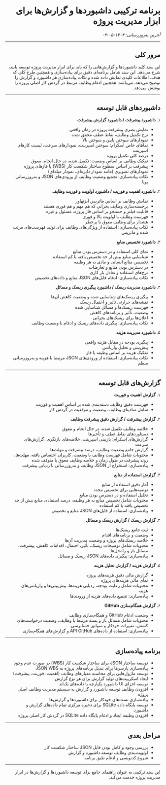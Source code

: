 <div dir="rtl" style="text-align: right;">

# برنامه ترکیبی داشبوردها و گزارش‌ها برای ابزار مدیریت پروژه

_آخرین به‌روزرسانی: ۱۴۰۴-۰۵-۰۳_

---

## مرور کلی
این سند کلید داشبوردها و گزارش‌هایی را که باید برای ابزار مدیریت پروژه توسعه یابند، شرح می‌دهد. این سند شامل برنامه‌ای دقیق برای پیاده‌سازی و همچنین طرح کلی که هدف، اطلاعات کلیدی نمایش داده شده و نکات پیاده‌سازی هر داشبورد و گزارش را توضیح می‌دهد، می‌باشد. همچنین ادغام وظایف مرتبط در گردش کار اصلی پروژه را پوشش می‌دهد.

---

## داشبوردهای قابل توسعه

۱. **داشبورد پیشرفت / داشبورد گزارش پیشرفت**
   - نمایش بصری پیشرفت پروژه در زمان واقعی
   - نرخ تکمیل وظایف، نقاط عطف محقق شده
   - نمودارهای سوختن پایین و سوختن بالا
   - نماهای خاص اسکرام: سوختن اسپرینت، نمودارهای سرعت، لیست کارهای اسپرینت
   - درصد کلی تکمیل پروژه
   - تفکیک وظایف بر اساس وضعیت: تکمیل شده، در حال انجام، معوق
   - پیشرفت بر اساس سطوح ساختار شکست کار (WBS) یا فازهای پروژه
   - نمودارهای تصویری (مانند نمودار دایره‌ای، نمودار میله‌ای)
   - نکات پیاده‌سازی: تجمیع وضعیت وظایف از ورودی‌های JSON و به‌روزرسانی پویا

۲. **داشبورد اهمیت و فوریت / داشبورد اولویت و فوریت وظایف**
   - نمایش وظایف بر اساس ماتریس آیزنهاور
   - برجسته‌سازی وظایف بحرانی که هم مهم و هم فوری هستند
   - قابلیت فیلتر و جستجو بر اساس فاز پروژه، مسئول و غیره
   - فهرست وظایف با اولویت بالا و فوری
   - هشدار برای وظایف معوق یا پرخطر
   - نکات پیاده‌سازی: استفاده از ویژگی‌های وظایف برای تولید فهرست‌های مرتب شده و ماتریس

۳. **داشبورد تخصیص منابع**
   - نمای کلی استفاده و در دسترس بودن منابع
   - شناسایی منابع بیش از حد تخصیص یافته یا کم استفاده
   - تخصیص منابع انسانی و مادی به هر وظیفه
   - در دسترس بودن منابع و تعارضات
   - نرخ‌های استفاده و تعادل بار کاری
   - نکات پیاده‌سازی: ادغام فایل‌های JSON منابع و داده‌های تخصیص

۴. **داشبورد مدیریت ریسک / داشبورد پیگیری ریسک و مسائل**
   - پیگیری ریسک‌های شناسایی شده و وضعیت کاهش آن‌ها
   - نقشه‌های حرارتی تأثیر و احتمال ریسک
   - فهرست ریسک‌ها و مسائل شناسایی شده
   - وضعیت، تأثیر و برنامه‌های کاهش
   - اعلان‌ها برای ریسک‌های بحرانی
   - نکات پیاده‌سازی: پیگیری داده‌های ریسک و ادغام با وضعیت وظایف

۵. **داشبورد مدیریت هزینه**
   - پیگیری بودجه در مقابل هزینه واقعی
   - پیش‌بینی و تحلیل واریانس
   - تفکیک هزینه بر اساس وظیفه یا فاز
   - نکات پیاده‌سازی: استفاده از ورودی‌های JSON مرتبط با هزینه و به‌روزرسانی منظم

---

## گزارش‌های قابل توسعه

۱. **گزارش اهمیت و فوریت**
   - فهرست دقیق وظایف دسته‌بندی شده بر اساس اهمیت و فوریت
   - شامل متادیتای وظایف، وضعیت و موقعیت در گردش کار

۲. **گزارش پیشرفت / گزارش دقیق پیشرفت وظایف**
   - خلاصه وظایف تکمیل شده، در حال انجام و معوق
   - دستاوردهای نقاط عطف و تأخیرها
   - گزارش‌های اسکرام: بازبینی اسپرینت، خلاصه‌های بازنگری، گزارش‌های سرعت
   - گزارش جامع وضعیت وظایف، درصد پیشرفت و مهلت‌ها
   - محتویات شامل فهرست وظایف با وضعیت، کاربران اختصاص یافته، مهلت‌ها، روند پیشرفت در طول زمان و خلاصه وظایف معوق یا متوقف شده
   - پیاده‌سازی: استخراج از JSON وظایف و به‌روزرسانی با ردیابی پیشرفت

۳. **گزارش استفاده از منابع**
   - آمار دقیق استفاده از منابع
   - توصیه‌هایی برای تخصیص مجدد
   - تحلیل استفاده و در دسترس بودن منابع
   - محتویات شامل تخصیص منابع به هر وظیفه، درصد استفاده، منابع بیش از حد تخصیص یافته یا کم استفاده
   - پیاده‌سازی: استفاده از فایل‌های JSON منابع و تخصیص

۴. **گزارش ریسک / گزارش ریسک و مسائل**
   - ثبت جامع ریسک‌ها
   - وضعیت و برنامه‌های اقدام
   - خلاصه ریسک‌های پروژه و وضعیت مدیریت آن‌ها
   - محتویات شامل توضیحات ریسک، تأثیر، احتمال، اقدامات کاهش، پیشرفت، مسائل باز و راه‌حل‌ها
   - پیاده‌سازی: پیگیری داده‌های JSON ریسک و مسائل

۵. **گزارش هزینه / گزارش تحلیل هزینه**
   - گزارش مالی دقیق هزینه‌های پروژه
   - نمای مالی هزینه‌های پروژه
   - محتویات شامل رعایت بودجه، ردیابی هزینه‌ها، پیش‌بینی‌ها و واریانس‌های هزینه
   - پیاده‌سازی: تجمیع داده‌های هزینه از ورودی‌ها

۶. **گزارش همگام‌سازی GitHub**
   - وضعیت ادغام GitHub و همگام‌سازی وظایف
   - محتویات شامل مسائل باز و بسته مرتبط با وظایف، وضعیت درخواست‌های کشش، تغییرات خودکار و سوابق حسابرسی
   - پیاده‌سازی: استفاده از داده‌های API GitHub و گزارش‌های همگام‌سازی

---

## برنامه پیاده‌سازی

- توسعه ساختار JSON برای ساختار شکست کار (WBS) در صورت عدم وجود
- پیاده‌سازی پارسرها برای تبدیل برنامه‌های پروژه به JSON WBS
- توسعه ماژول‌هایی برای محاسبه معیارهای وظایف (اهمیت، فوریت، پیشرفت)
- ایجاد اسکریپت‌های تولید گزارش برای هر نوع گزارش
- توسعه اجزای UI داشبورد یکپارچه با داده‌های بک‌اند
- افزودن وظایف توسعه داشبورد و گزارش به سیستم مدیریت وظایف اصلی پروژه
- پیاده‌سازی تست‌های خودکار برای داشبوردها و گزارش‌ها
- توسعه پایگاه داده SQLite برای ذخیره مرکزی تمام داده‌های گزارش و داشبورد
- افزودن وظیفه ایجاد و ادغام پایگاه داده SQLite در گردش کار اصلی پروژه

---

## مراحل بعدی

- بررسی وجود و کامل بودن فایل JSON ساختار شکست کار
- اولویت‌بندی وظایف توسعه داشبورد و گزارش
- شروع کدنویسی و ادغام طبق برنامه

---

این سند ترکیبی به عنوان راهنمای جامع برای توسعه داشبوردها و گزارش‌ها در ابزار مدیریت پروژه خدمت می‌کند.

</div>
